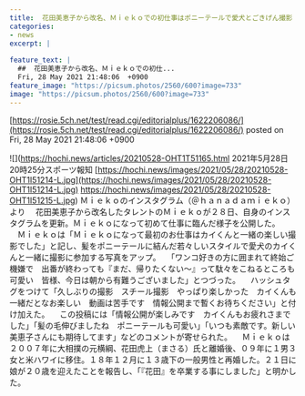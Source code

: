 ```yaml
---
title:  花田美恵子から改名、Ｍｉｅｋｏでの初仕事はポニーテールで愛犬とごきげん撮影  
categories:
- news
excerpt: |
  
feature_text: |
  ##  花田美恵子から改名、Ｍｉｅｋｏでの初仕...
  Fri, 28 May 2021 21:48:06  +0900
feature_image: "https://picsum.photos/2560/600?image=733"
image: "https://picsum.photos/2560/600?image=733"
---
```


[https://rosie.5ch.net/test/read.cgi/editorialplus/1622206086/](https://rosie.5ch.net/test/read.cgi/editorialplus/1622206086/)
posted on Fri, 28 May 2021 21:48:06  +0900

<!--more-->

![](https://hochi.news/articles/20210528-OHT1T51165.html 2021年5月28日 20時25分スポーツ報知 [https://hochi.news/images/2021/05/28/20210528-OHT1I51214-L.jpg](https://hochi.news/images/2021/05/28/20210528-OHT1I51214-L.jpg) https://hochi.news/images/2021/05/28/20210528-OHT1I51215-L.jpg) Ｍｉｅｋｏのインスタグラム（＠ｈａｎａｄａｍｉｅｋｏ）より 　花田美恵子から改名したタレントのＭｉｅｋｏが２８日、自身のインスタグラムを更新。Ｍｉｅｋｏになって初めて仕事に臨んだ様子を公開した。 　Ｍｉｅｋｏは「Ｍｉｅｋｏになって最初のお仕事はカイくんと一緒の楽しい撮影でした」と記し、髪をポニーテールに結んだ若々しいスタイルで愛犬のカイくんと一緒に撮影に参加する写真をアップ。 　「ワンコ好きの方に囲まれて終始ご機嫌で　出番が終わっても『まだ、帰りたくない〜』って駄々をこねるところも可愛い　皆様、今日は朝から有難うございました」とつづった。 　ハッシュタグをつけて「久しぶりの撮影　スチール撮影　やっぱり楽しかった　カイくんも一緒だとなお楽しい　動画は苦手です　情報公開まで暫くお待ちください」と付け加えた。 　この投稿には「情報公開が楽しみです　カイくんもお疲れさまでした」「髪の毛伸びましたね　ポニーテールも可愛い」「いつも素敵です。新しい美恵子さんにも期待してます」などのコメントが寄せられた。 　Ｍｉｅｋｏは２００７年に大相撲の元横綱、花田虎上（まさる）氏と離婚後、０９年に１男３女と米ハワイに移住。１８年１２月に１３歳下の一般男性と再婚した。２１日に娘が２０歳を迎えたことを報告し、「『花田』を卒業する事にしました」と明かした。
